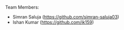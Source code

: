 Team Members: 
- Simran Saluja  (https://github.com/simran-saluja03)
- Ishan Kumar  (https://github.com/ik159)
